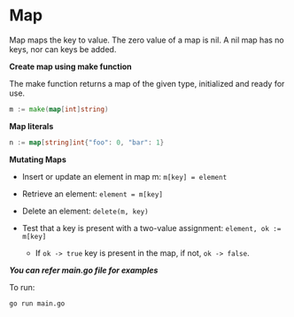 # Map

Map maps the key to value. The zero value of a map is nil. 
A nil map has no keys, nor can keys be added.

**Create map using make function**

The make function returns a map of the given type, initialized and ready for use.

```go
m := make(map[int]string)
```

**Map literals**

```go
n := map[string]int{"foo": 0, "bar": 1}
```

**Mutating Maps**

- Insert or update an element in map m:
    `m[key] = element`

- Retrieve an element:
    `element = m[key]`

- Delete an element:
    `delete(m, key)`

- Test that a key is present with a two-value assignment:
    `element, ok := m[key]`
    - If `ok -> true` key is present in the map, if not, `ok -> false`.

***You can refer main.go file for examples***

To run:
```
go run main.go
```